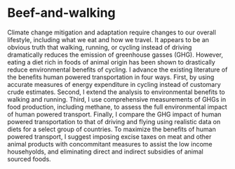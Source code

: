 # Beef-and-walking
 Climate change mitigation and adaptation require changes to our overall lifestyle, including what we eat and how we travel. It appears to be an obvious truth that walking, running, or cycling instead of driving dramatically reduces the emission of greenhouse gasses (GHG). However, eating a diet rich in foods of animal origin has been shown to drastically reduce environmental benefits of cycling. I advance the existing literature of the benefits human powered transportation in four ways. First, by using accurate measures of energy expenditure in cycling instead of customary crude estimates. Second, I extend the analysis to environmental benefits to walking and running. Third, I use comprehensive measurements of GHGs in food production, including methane, to assess the full environmental impact of human powered transport. Finally, I compare the GHG impact of human powered transportation to that of driving and flying using realistic data on diets for a select group of countries. To maximize the benefits of human powered transport, I suggest imposing excise taxes on meat and other animal products with concommitant measures to assist the low income househyolds, and eliminating direct and indirect subsidies of animal sourced foods.
